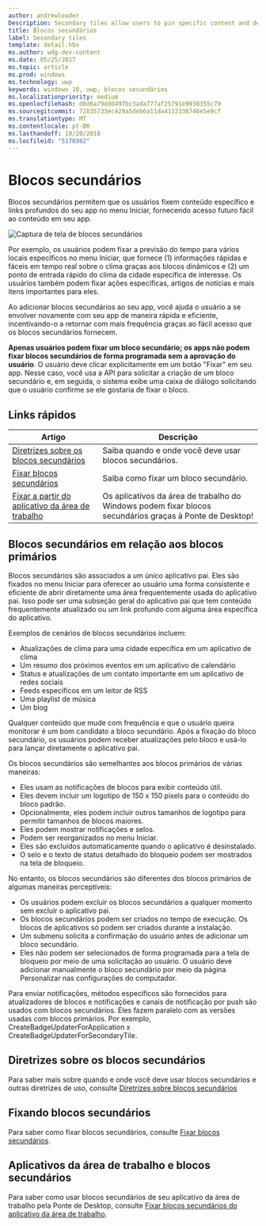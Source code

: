 ```yaml
---
author: andrewleader
Description: Secondary tiles allow users to pin specific content and deep links from your app onto their Start menu, providing easy future access to the content within your app.
title: Blocos secundários
label: Secondary tiles
template: detail.hbs
ms.author: wdg-dev-content
ms.date: 05/25/2017
ms.topic: article
ms.prod: windows
ms.technology: uwp
keywords: windows 10, uwp, blocos secundários
ms.localizationpriority: medium
ms.openlocfilehash: d8d6a79ddd497bc3ada777af25791e9938355c79
ms.sourcegitcommit: 72835733ec429a5deb6a11da4112336746e5e9cf
ms.translationtype: MT
ms.contentlocale: pt-BR
ms.lasthandoff: 10/20/2018
ms.locfileid: "5170362"
---
```

# <a name="secondary-tiles"></a>Blocos secundários


Blocos secundários permitem que os usuários fixem conteúdo específico e links profundos do seu app no menu Iniciar, fornecendo acesso futuro fácil ao conteúdo em seu app.

![Captura de tela de blocos secundários](images/secondarytiles.png)

Por exemplo, os usuários podem fixar a previsão do tempo para vários locais específicos no menu Iniciar, que fornece (1) informações rápidas e fáceis em tempo real sobre o clima graças aos blocos dinâmicos e (2) um ponto de entrada rápido do clima da cidade específica de interesse. Os usuários também podem fixar ações específicas, artigos de notícias e mais itens importantes para eles.

Ao adicionar blocos secundários ao seu app, você ajuda o usuário a se envolver novamente com seu app de maneira rápida e eficiente, incentivando-o a retornar com mais frequência graças ao fácil acesso que os blocos secundários fornecem.

**Apenas usuários podem fixar um bloco secundário; os apps não podem fixar blocos secundários de forma programada sem a aprovação do usuário**. O usuário deve clicar explicitamente em um botão "Fixar" em seu app. Nesse caso, você usa a API para solicitar a criação de um bloco secundário e, em seguida, o sistema exibe uma caixa de diálogo solicitando que o usuário confirme se ele gostaria de fixar o bloco.

## <a name="quick-links"></a>Links rápidos

| Artigo | Descrição |
| --- | --- |
| [Diretrizes sobre os blocos secundários](secondary-tiles-guidance.md) | Saiba quando e onde você deve usar blocos secundários. |
| [Fixar blocos secundários](secondary-tiles-pinning.md) | Saiba como fixar um bloco secundário. |
| [Fixar a partir do aplicativo da área de trabalho](secondary-tiles-desktop-pinning.md) | Os aplicativos da área de trabalho do Windows podem fixar blocos secundários graças à Ponte de Desktop! |


## <a name="secondary-tiles-in-relation-to-primary-tiles"></a>Blocos secundários em relação aos blocos primários

Blocos secundários são associados a um único aplicativo pai. Eles são fixados no menu Iniciar para oferecer ao usuário uma forma consistente e eficiente de abrir diretamente uma área frequentemente usada do aplicativo pai. Isso pode ser uma subseção geral do aplicativo pai que tem conteúdo frequentemente atualizado ou um link profundo com alguma área específica do aplicativo.

Exemplos de cenários de blocos secundários incluem:

* Atualizações de clima para uma cidade específica em um aplicativo de clima
* Um resumo dos próximos eventos em um aplicativo de calendário
* Status e atualizações de um contato importante em um aplicativo de redes sociais
* Feeds específicos em um leitor de RSS
* Uma playlist de música
* Um blog

Qualquer conteúdo que mude com frequência e que o usuário queira monitorar é um bom candidato a bloco secundário. Após a fixação do bloco secundário, os usuários podem receber atualizações pelo bloco e usá-lo para lançar diretamente o aplicativo pai.

Os blocos secundários são semelhantes aos blocos primários de várias maneiras:

* Eles usam as notificações de blocos para exibir conteúdo útil.
* Eles devem incluir um logotipo de 150 x 150 pixels para o conteúdo do bloco padrão.
* Opcionalmente, eles podem incluir outros tamanhos de logotipo para permitir tamanhos de blocos maiores.
* Eles podem mostrar notificações e selos.
* Podem ser reorganizados no menu Iniciar.
* Eles são excluídos automaticamente quando o aplicativo é desinstalado.
* O selo e o texto de status detalhado do bloqueio podem ser mostrados na tela de bloqueio.

No entanto, os blocos secundários são diferentes dos blocos primários de algumas maneiras perceptíveis:

* Os usuários podem excluir os blocos secundários a qualquer momento sem excluir o aplicativo pai.
* Os blocos secundários podem ser criados no tempo de execução. Os blocos de aplicativos só podem ser criados durante a instalação.
* Um submenu solicita a confirmação do usuário antes de adicionar um bloco secundário.
* Eles não podem ser selecionados de forma programada para a tela de bloqueio por meio de uma solicitação ao usuário. O usuário deve adicionar manualmente o bloco secundário por meio da página Personalizar nas configurações do computador.

Para enviar notificações, métodos específicos são fornecidos para atualizadores de blocos e notificações e canais de notificação por push são usados com blocos secundários. Eles fazem paralelo com as versões usadas com blocos primários. Por exemplo, CreateBadgeUpdaterForApplication x CreateBadgeUpdaterForSecondaryTile.


## <a name="guidance-on-secondary-tiles"></a>Diretrizes sobre os blocos secundários
Para saber mais sobre quando e onde você deve usar blocos secundários e outras diretrizes de uso, consulte [Diretrizes sobre blocos secundários](secondary-tiles-guidance.md)


## <a name="pinning-secondary-tiles"></a>Fixando blocos secundários
Para saber como fixar blocos secundários, consulte [Fixar blocos secundários](secondary-tiles-pinning.md).


## <a name="desktop-applications-and-secondary-tiles"></a>Aplicativos da área de trabalho e blocos secundários
Para saber como usar blocos secundários de seu aplicativo da área de trabalho pela Ponte de Desktop, consulte [Fixar blocos secundários do aplicativo da área de trabalho](secondary-tiles-desktop-pinning.md).
